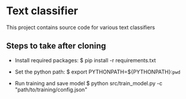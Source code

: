 # Text classifier

This project contains source code for various text classifiers

## Steps to take after cloning

* Install required packages:
$ pip install -r requirements.txt

* Set the python path:
$ export PYTHONPATH=${PYTHONPATH}:`pwd`

* Run training and save model
$ python src/train_model.py -c "path/to/training/config.json"
